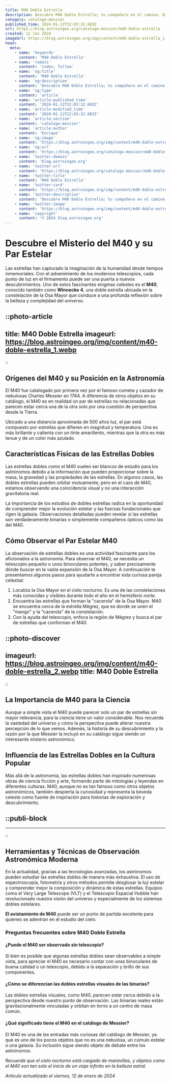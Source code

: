 ```yaml
---
title: M40 Doble Estrella
description: Descubre M40 Doble Estrella; tu compañero en el camino. Diseño robusto y rendimiento superior para una conducción excepcional.
category: catalogo-messier
published_time: 2024-01-12T22:03:32.083Z
url: https://blog.astroingeo.org/catalogo-messier/m40-doble-estrella
created: 12 Jan 2024
imageUrl: https://blog.astroingeo.org/img/content/m40-doble-estrella_1.webp
head:
  meta:
    - name: 'keywords'
      content: 'M40 Doble Estrella'
    - name: 'robots'
      content: 'index, follow'
    - name: 'og:title'
      content: 'M40 Doble Estrella'
    - name: 'og:description'
      content: 'Descubre M40 Doble Estrella; tu compañero en el camino. Diseño robusto y rendimiento superior para una conducción excepcional.'
    - name: 'og:type'
      content: 'article'
    - name: 'article:published_time'
      content: '2024-01-12T22:03:32.083Z'
    - name: 'article:modified_time'
      content: '2024-01-12T22:03:32.083Z'
    - name: 'article:section'
      content: 'catalogo-messier'
    - name: 'article:author'
      content: 'Enrique'
    - name: 'og:image'
      content: 'https://blog.astroingeo.org/img/content/m40-doble-estrella_1.webp'
    - name: 'og:url'
      content: 'https://blog.astroingeo.org/catalogo-messier/m40-doble-estrella'
    - name: 'twitter:domain'
      content: 'blog.astroingeo.org'
    - name: 'twitter:url'
      content: 'https://blog.astroingeo.org/catalogo-messier/m40-doble-estrella'
    - name: 'twitter:title'
      content: 'M40 Doble Estrella'
    - name: 'twitter:card'
      content: 'https://blog.astroingeo.org/img/content/m40-doble-estrella_1.webp'
    - name: 'twitter:description'
      content: 'Descubre M40 Doble Estrella; tu compañero en el camino. Diseño robusto y rendimiento superior para una conducción excepcional.'
    - name: 'twitter:image'
      content: 'https://blog.astroingeo.org/img/content/m40-doble-estrella_1.webp'
    - name: 'copyright'
      content: '© 2024 blog.astroingeo.org'
---
```

# Descubre el Misterio del M40 y su Par Estelar

Las estrellas han capturado la imaginación de la humanidad desde tiempos inmemoriales. Con el advenimiento de los modernos telescopios, cada punto de luz en el firmamento puede ser una puerta a nuevos descubrimientos. Uno de estos fascinantes enigmas celestes es el **M40**, conocido también como **Winnecke 4**, una doble estrella ubicada en la constelación de la Osa Mayor que conduce a una profunda reflexión sobre la belleza y complejidad del universo.


::photo-article
---
title: M40 Doble Estrella
imageurl: https://blog.astroingeo.org/img/content/m40-doble-estrella_1.webp
---
::



## Orígenes del M40 y su Posición en la Astronomía

El M40 fue catalogado por primera vez por el famoso cometa y cazador de nebulosas Charles Messier en 1764. A diferencia de otros objetos en su catálogo, el M40 es en realidad un par de estrellas no relacionadas que parecen estar cerca una de la otra solo por una cuestión de perspectiva desde la Tierra.

Ubicado a una distancia aproximada de 500 años luz, el par está compuesto por estrellas que difieren en magnitud y temperatura. Una es más brillante y calienta con un tinte amarillento, mientras que la otra es más tenue y de un color más azulado.

## Características Físicas de las Estrellas Dobles

Las estrellas dobles como el M40 suelen ser blancos de estudio para los astrónomos debido a la información que pueden proporcionar sobre la masa, la gravedad y las propiedades de las estrellas. En algunos casos, las dobles estrellas pueden orbitar mutuamente, pero en el caso de M40, estamos observando una coincidencia visual y no una interacción gravitatoria real.

La importancia de los estudios de dobles estrellas radica en la oportunidad de comprender mejor la evolución estelar y las fuerzas fundacionales que rigen la galaxia. Observaciones detalladas pueden revelar si las estrellas son verdaderamente binarias o simplemente compañeros ópticos como las del M40.

## Cómo Observar el Par Estelar M40

La observación de estrellas dobles es una actividad fascinante para los aficionados a la astronomía. Para observar el M40, se necesita un telescopio pequeño o unos binoculares potentes, y saber precisamente dónde buscar en la vasta expansión de la Osa Mayor. A continuación te presentamos algunos pasos para ayudarte a encontrar esta curiosa pareja celestial:

1. Localiza la Osa Mayor en el cielo nocturno. Es una de las constelaciones más conocidas y visibles durante todo el año en el hemisferio norte.
2. Encuentra las estrellas que forman la "cacerola" de la Osa Mayor. M40 se encuentra cerca de la estrella Mégrez, que es donde se unen el "mango" y la "cacerola" de la constelación.
3. Con la ayuda del telescopio, enfoca la región de Mégrez y busca el par de estrellas que conforman el M40.


::photo-discover
---
imageurl: https://blog.astroingeo.org/img/content/m40-doble-estrella_2.webp
title: M40 Doble Estrella
---
::



## La Importancia de M40 para la Ciencia

Aunque a simple vista el M40 puede parecer solo un par de estrellas sin mayor relevancia, para la ciencia tiene un valor considerable. Nos recuerda la vastedad del universo y cómo la perspectiva puede alterar nuestra percepción de lo que vemos. Además, la historia de su descubrimiento y la razón por la que Messier la incluyó en su catálogo sigue siendo un interesante misterio astronómico.

## Influencia de las Estrellas Dobles en la Cultura Popular

Más allá de la astronomía, las estrellas dobles han inspirado numerosas obras de ciencia ficción y arte, formando parte de mitologías y leyendas en diferentes culturas. M40, aunque no es tan famoso como otros objetos astronómicos, también despierta la curiosidad y representa la bóveda celeste como fuente de inspiración para historias de exploración y descubrimiento.


  ::publi-block
  ---
  ---
  ::
  
  

## Herramientas y Técnicas de Observación Astronómica Moderna

En la actualidad, gracias a las tecnologías avanzadas, los astrónomos pueden estudiar las estrellas dobles de manera más exhaustiva. El uso de espectroscopía, fotometría y otros métodos permite desglosar la luz estelar y comprender mejor la composición y dinámica de estas estrellas. Equipos como el Very Large Telescope (VLT) y el Telescopio Espacial Hubble han revolucionado nuestra visión del universo y especialmente de los sistemas dobles estelares.

**El avistamiento de M40** puede ser un punto de partida excelente para quienes se adentran en el estudio del cielo.

### Preguntas frecuentes sobre M40 Doble Estrella

#### ¿Puede el M40 ser observado sin telescopio?

Si bien es posible que algunas estrellas dobles sean observables a simple vista, para apreciar el M40 es necesario contar con unas binoculares de buena calidad o un telescopio, debido a la separación y brillo de sus componentes.

#### ¿Cómo se diferencian las dobles estrellas visuales de las binarias?

Las dobles estrellas visuales, como M40, parecen estar cerca debido a la perspectiva desde nuestro punto de observación. Las binarias reales están gravitacionalmente vinculadas y orbitan en torno a un centro de masa común.

#### ¿Qué significado tiene el M40 en el catálogo de Messier?

El M40 es una de las entradas más curiosas del catálogo de Messier, ya que es uno de los pocos objetos que no es una nebulosa, un cúmulo estelar o una galaxia. Su inclusión sigue siendo objeto de debate entre los astrónomos.

*Recuerda que el cielo nocturno está cargado de maravillas, y objetos como el M40 son tan solo el inicio de un viaje infinito en la belleza astral.*

_Artículo actualizado el viernes, 12 de enero de 2024_